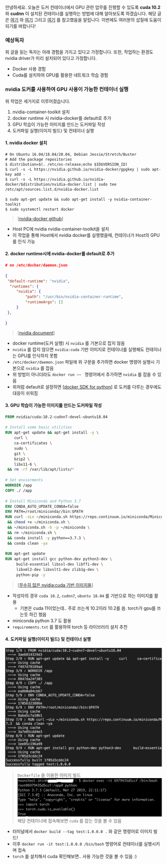 안녕하세요. 오늘은 도커 컨테이너에서 GPU 관련 업무를 진행할 수 있도록 __cuda 10.2__ 와 __cudnn__ 이 설치된 컨테이너를 실행하는 방법에 대해 알아보도록 하겠습니다. 해당 글은 [여기](https://github.com/NVIDIA/nvidia-docker) 와 [여기](https://hub.docker.com/r/nvidia/cuda/tags) 그리고 [여기](https://docs.nvidia.com/dgx/nvidia-container-runtime-upgrade/index.html#:~:text=Use%20docker%20run%20with%20nvidia,file%20as%20the%20first%20entry.&text=You%20can%20then%20use%20docker%20run%20to%20run%20GPU%2Daccelerated%20containers) 를 참고했음을 알립니다. 이번에도 여러분의 삽질에 도움이 되기를 바랍니다!

### 예상독자

위 글을 읽는 독자는 아래 경험을 가지고 있다고 가정합니다. 또한, 작업하는 환경도 nvidia driver가 미리 설치되어 있다고 가정합니다.

* Docker 사용 경험
* Cuda를 설치하여 GPU를 활용한 네트워크 학습 경험

### nvidia 도커를 사용하여 GPU 사용이 가능한 컨테이너 실행

위 작업은 세가지로 이루어졌습니다.

1. nvidia-container-toolkit 설치
2. docker runtime 시 nvidia-docker를 default로 추가
3. GPU 학습이 가능한 이미지를 만드는 도커파일 작성
4. 도커파일 실행(이미지 빌드) 및 컨테이너 실행

#### 1. nvidia docker 설치
```shell
# On Ubuntu 16.04/18.04/20.04, Debian Jessie/Stretch/Buster
# Add the package repositories
$ distribution=$(. /etc/os-release;echo $ID$VERSION_ID)
$ curl -s -L https://nvidia.github.io/nvidia-docker/gpgkey | sudo apt-key add -
$ curl -s -L https://nvidia.github.io/nvidia-docker/$distribution/nvidia-docker.list | sudo tee /etc/apt/sources.list.d/nvidia-docker.list

$ sudo apt-get update && sudo apt-get install -y nvidia-container-toolkit
$ sudo systemctl restart docker
```
>[[nvidia-docker github](https://github.com/NVIDIA/nvidia-docker)]

* Host PC에 nvidia nvidia-container-toolkit을 설치
* 이 작업을 통해 Host에서 nvidia docker를 실행했을때, 컨테이너가 Host의 GPU를 인식 가능

#### 2. docker runtime시에 nvidia-docker를 default로 추가
```json
# on /etc/docker/daemon.json

{
 "default-runtime": "nvidia",
  "runtimes": {
     "nvidia": {
         "path": "/usr/bin/nvidia-container-runtime",
         "runtimeArgs": []
     }
 },

}
```
>[[nvidia document](https://docs.nvidia.com/dgx/nvidia-container-runtime-upgrade/index.html#:~:text=Use%20docker%20run%20with%20nvidia,file%20as%20the%20first%20entry.&text=You%20can%20then%20use%20docker%20run%20to%20run%20GPU%2Daccelerated%20containers)]

* docker runtime(도커 실행) 시 `nvidia` 를 기본으로 잡지 않음
* `nvidia` 를 잡지 않으면 `nvidia:cuda` 기반 이미지로 컨테이너를 실행해도 컨테이너는 GPU를 인식하지 못함
* `/etc/docker/daemon.json` 파일에 위 구문을 추가하면 docker 명령어 실행시 기본으로 `nvidia` 를 잡음
* 위 방법이 아니더라도 `docker run ~~ ` 명령어에서 추가하면 `nvidia` 를 잡을 수 있음
* 위처럼 default로 설정하면 [[docker SDK for python](https://docker-py.readthedocs.io/en/stable/)] 로 도커를 다루는 경우에도 대응이 쉬워짐

#### 3. GPU 학습이 가능한 이미지를 만드는 도커파일 작성
```dockerfile
FROM nvidia/cuda:10.2-cudnn7-devel-ubuntu18.04

# Install some basic utilities
RUN apt-get update && apt-get install -y \
    curl \
    ca-certificates \
    sudo \
    git \
    bzip2 \
    libx11-6 \
 && rm -rf /var/lib/apt/lists/*

# Set enviorments
WORKDIR /app
COPY ./ /app

# Install Miniconda and Python 3.7
ENV CONDA_AUTO_UPDATE_CONDA=false
ENV PATH=/root/miniconda//bin:$PATH
RUN curl -sLo ~/miniconda.sh https://repo.continuum.io/miniconda/Miniconda3-py37_4.8.3-Linux-x86_64.sh \
 && chmod +x ~/miniconda.sh \
 && ~/miniconda.sh -b -p ~/miniconda \
 && rm ~/miniconda.sh \
 && conda install -y python==3.7.3 \
 && conda clean -ya

RUN apt-get update
RUN apt-get install gcc python-dev python3-dev \
     build-essential libssl-dev libffi-dev \
     libxml2-dev libxslt1-dev zlib1g-dev \
     python-pip -y
```
>[[무수히 많은 nvidia:cuda 기반 이미지들](https://hub.docker.com/r/nvidia/cuda/tags)]

* 작성자의 경우 `cuda 10.2`, `cudnn7`, `ubuntu 18.04` 를 기반으로 하는 이미지를 활용
  * 기본은 cuda 11이었는데.. 주로 쓰는게 10.2이라 10.2를 씀. torch가 gpu를 쓰는듯 하긴 했음
* miniconda python 3.7 도 활용
* `requirements.txt` 를 활용하여 torch 등 라이브러리 설치 추천


#### 4. 도커파일 실행(이미지 빌드) 및 컨테이너 실행
![remote_container](../imgs/nvidia_1.png)
> `Dockerfile` 을 이용한 이미지 빌드
![remote_container](../imgs/nvidia_2.png)
> 해당 컨테이너에 접속해보면 `cuda` 를 잡는 것을 볼 수 있음

* 터미널에서 `docker build --tag test:1.0.0.0 .` 와 같은 명령어로 이미지 빌드!
* 이후 `docker run -it test:1.0.0.0 /bin/bash` 명령어로 컨테이너를 실행시키며 접속
* `torch` 를 설치해서 cuda 확인해보면.. 사용 가능한 것을 볼 수 있음 :)

